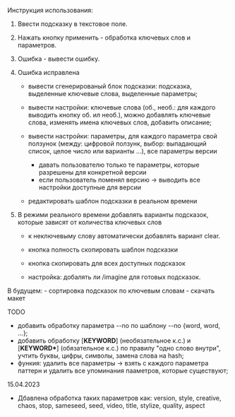 Инструкция использования:
   1. Ввести подсказку в текстовое поле.
   2. Нажать кнопку применить - обработка ключевых слов и параметров.
   3. Ошибка - вывести ошибку.
   4. Ошибка исправлена 
      - вывести сгенерированый блок подсказки: подсказка, выделенные ключевые слова, выделенные параметры;
      - вывести настройки: ключевые слова (об., необ.: для каждого выводить кнопку об. ил необ.), можно добавлять ключевые слова, изменять имена ключевых слов, добавить описание;
      - вывести настройки: параметры, для каждого параметра свой ползунок (между: цифровой ползунк, выбор: выпадающий список, целое число или варианты ...), все параметры версии
         - давать пользователю только те параметры, которые разрешены для конкретной версии
         - если пользователь поменял версию -> выводить все настройки доступные для версии
      
      - редактировать шаблон подсказки в реальном времени

   5. В режими реального времени добавлять варианты подсказок, которые зависят от количества ключевых слов
      - к неключевыму слову автоматически добавлять вариант clear.
      - кнопка полность скопировать шаблон подсказки
      - кнопка скопировать для всех доступных подсказок

      - настройка: добалять ли /imagine для готовых подсказок.


   В будущем:
      - сортировка подсказок по ключевым словам
      - скачать макет

TODO
   - добавить обработку параметра --no по шаблону --no {word, word, ...};
   - добавить обработку [__KEYWORD__] (необязательное к.с.) и [__KEYWORD*__] (обязательное к.с.) по правилу "одно слово внутри", учтить буквы, цифры, символы, замена слова на hash;
   - функия: удалить все параметры -> взять с каждого параметра паттерн и удалить все упоминания пааметров, которые существуют;

15.04.2023
+ Дбавлена обработка таких параметров как: version, style, creative, chaos, stop, sameseed, seed, video, title, stylize, quality, aspect